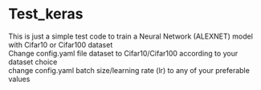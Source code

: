 # Test_keras  <br />
This is just a simple test code to train a Neural Network (ALEXNET) model with Cifar10 or Cifar100 dataset <br />
Change config.yaml file dataset to Cifar10/Cifar100 according to your dataset choice  <br />
change config.yaml batch size/learning rate (lr) to any of your preferable values
